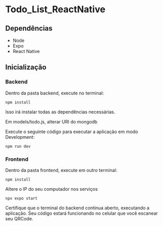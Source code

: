 # Todo_List_ReactNative

## Dependências
* Node
* Expo
* React Native

## Inicialização
### Backend
Dentro da pasta backend, execute no terminal:
```
npm install
```
Isso irá instalar todas as dependências necessárias.

Em models/todo.js, alterar URI do mongodb 

Execute o seguinte código para executar a aplicação em modo Development:
```
npm run dev
```

### Frontend
Dentro da pasta frontend, execute em outro terminal:
```
npm install
```
Altere o IP do seu computador nos serviços
```
npx expo start
```
Certifique que o terminal do backend continua aberto, executando a aplicação.
Seu código estará funcionando no celular que você escanear seu QRCode.

